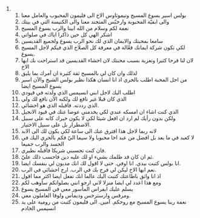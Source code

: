 <ol>
  <li>
    <ol>
      <li>بولس اسير يسوع المسيح وتيموثاوس الاخ الى فليمون المحبوب والعامل معنا</li>
      <li>والى ابفيّة المحبوبة وارخبّس المتجند معنا والى الكنيسة التي في بيتك</li>
      <li>نعمة لكم وسلام من الله ابينا والرب يسوع المسيح</li>
      <li>اشكر الهي كل حين ذاكرا اياك في صلواتي</li>
      <li>سامعا بمحبتك والايمان الذي لك نحو الرب يسوع ولجميع القديسين</li>
      <li>لكي تكون شركة ايمانك فعّالة في معرفة كل الصلاح الذي فيكم لاجل المسيح يسوع.</li>
      <li>لان لنا فرحا كثيرا وتعزية بسبب محبتك لان احشاء القديسين قد استراحت بك ايها الاخ</li>
      <li>لذلك وان كان لي بالمسيح ثقة كثيرة ان آمرك بما يليق</li>
      <li>من اجل المحبة اطلب بالحري اذ انا انسان هكذا نظير بولس الشيخ والآن اسير يسوع المسيح ايضا</li>
      <li>اطلب اليك لاجل ابني انسيمس الذي ولدته في قيودي</li>
      <li>الذي كان قبلا غير نافع لك ولكنه الآن نافع لك ولي</li>
      <li>الذي رددته. فاقبله الذي هو احشائي.</li>
      <li>الذي كنت اشاء ان امسكه عندي لكي يخدمني عوضا عنك في قيود الانجيل</li>
      <li>ولكن بدون رأيك لم ارد ان افعل شيئا لكي لا يكون خيرك كانه على سبيل الاضطرار بل على سبيل الاختيار.</li>
      <li>لانه ربما لاجل هذا افترق عنك الى ساعة لكي يكون لك الى الابد</li>
      <li>لا كعبد في ما بعد بل افضل من عبد اخا محبوبا ولا سيما اليّ فكم بالحري اليك في الجسد والرب جميعا</li>
      <li>فان كنت تحسبني شريكا فاقبله نظيري.</li>
      <li>ثم ان كان قد ظلمك بشيء او لك عليه دين فاحسب ذلك عليّ.</li>
      <li>انا بولس كتبت بيدي. انا اوفي. حتى لا اقول لك انك مديون لي بنفسك ايضا.</li>
      <li>نعم ايها الاخ ليكن لي فرح بك في الرب. ارح احشائي في الرب.</li>
      <li>اذ انا واثق باطاعتك كتبت اليك عالما انك تفعل ايضا اكثر مما اقول</li>
      <li>ومع هذا اعدد لي ايضا منزلا لاني ارجو انني بصلواتكم سأوهب لكم</li>
      <li>يسلم عليك ابفراس المأسور معي في المسيح يسوع</li>
      <li>ومرقس وارسترخس وديماس ولوقا العاملون معي.</li>
      <li>نعمة ربنا يسوع المسيح مع روحكم. آمين. الى فليمون كتبت من رومية على يد انسيمس الخادم</li>
    </ol>
  </li>
</ol>